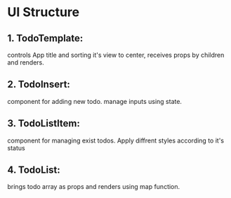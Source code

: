 # UI Structure

## 1. TodoTemplate:

controls App title and sorting it's view to center, receives props by children and renders.

## 2. TodoInsert:

component for adding new todo. manage inputs using state.

## 3. TodoListItem:

component for managing exist todos. Apply diffrent styles according to it's status

## 4. TodoList:

brings todo array as props and renders using map function.
